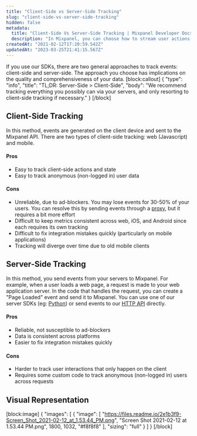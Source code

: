 ```yaml
---
title: "Client-Side vs Server-Side Tracking"
slug: "client-side-vs-server-side-tracking"
hidden: false
metadata: 
  title: "Client-Side Vs Server-Side Tracking | Mixpanel Developer Docs"
  description: "In Mixpanel, you can choose how to stream user actions. Our documentation will help you decide if Client-Side Tracking or Server-Side Tracking is right for you."
createdAt: "2021-02-12T17:20:59.542Z"
updatedAt: "2023-03-25T21:41:15.567Z"
---
```

If you use our SDKs, there are two general approaches to track events: client-side and server-side. The approach you choose has implications on the quality and comprehensiveness of your data.
[block:callout]
{
  "type": "info",
  "title": "TL;DR: Server-Side > Client-Side",
  "body": "We recommend tracking everything you possibly can via your servers, and only resorting to client-side tracking if necessary."
}
[/block]
## Client-Side Tracking

In this method, events are generated on the client device and sent to the Mixpanel API. There are two types of client-side tracking: web (Javascript) and mobile.

#### Pros
- Easy to track client-side actions and state
- Easy to track anonymous (non-logged in) user data

#### Cons 
- Unreliable, due to ad-blockers. You may lose events for 30-50% of your users. You can resolve this by sending events through a [proxy](doc:collection-via-a-proxy), but it requires a bit more effort
- Difficult to keep metrics consistent across web, iOS, and Android since each requires its own tracking
- Difficult to fix integration mistakes quickly (particularly on mobile applications)
- Tracking will diverge over time due to old mobile clients

## Server-Side Tracking

In this method, you send events from your servers to Mixpanel. For example, when a user loads a web page, a request is made to your web application server. In the code that handles the request, you can create a "Page Loaded" event and send it to Mixpanel. You can use one of our server SDKs (eg: [Python](doc:python)) or send events to our [HTTP API](ref:events) directly.

#### Pros
- Reliable, not susceptible to ad-blockers
- Data is consistent across platforms
- Easier to fix integration mistakes quickly

#### Cons 
- Harder to track user interactions that only happen on the client
- Requires some custom code to track anonymous (non-logged in) users across requests

## Visual Representation
[block:image]
{
  "images": [
    {
      "image": [
        "https://files.readme.io/2e1b3f9-Screen_Shot_2021-02-12_at_1.53.44_PM.png",
        "Screen Shot 2021-02-12 at 1.53.44 PM.png",
        1800,
        1032,
        "#f8f8f8"
      ],
      "sizing": "full"
    }
  ]
}
[/block]